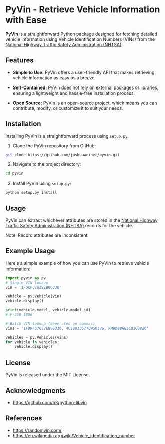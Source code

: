 # PyVin - Retrieve Vehicle Information with Ease

**PyVin** is a straightforward Python package designed for fetching detailed vehicle information using Vehicle Identification Numbers (VINs) from the [National Highway Traffic Safety Administration (NHTSA)](https://www.nhtsa.gov/).

## Features

- **Simple to Use:** PyVin offers a user-friendly API that makes retrieving vehicle information as easy as a breeze.

- **Self-Contained:** PyVin does not rely on external packages or libraries, ensuring a lightweight and hassle-free installation process.

- **Open Source:** PyVin is an open-source project, which means you can contribute, modify, or customize it to suit your needs.

## Installation

Installing PyVin is a straightforward process using `setup.py`.

1. Clone the PyVin repository from GitHub:

```bash
git clone https://github.com/joshuaweiner/pyvin.git
```
   
2. Navigate to the project directory:

```bash
cd pyvin
```

3. Install PyVin using `setup.py`:

```bash
python setup.py install
```

## Usage 

PyVin can extract whichever attributes are stored in the [National Highway Traffic Safety Administration (NHTSA)](https://www.nhtsa.gov/)
records for the vehicle.

Note: Record attributes are inconsistent.


## Example Usage 

Here's a simple example of how you can use PyVin to retrieve vehicle information:

``` python
import pyvin as pv 
# Single VIN lookup
vin = '1FDKF37G2VEB00330'

vehicle = pv.Vehicle(vin)
vehicle.display()

print(vehicle.model, vehicle.model_id)
# F-350 1806
```

``` python 
# Batch VIN lookup (Seperated on commas) 
vins = '1FDKF37G2VEB00330, 4USBU33577LW50386, KMHDB8AE3CU100820'

vehicles = pv.Vehicles(vins)
for vehicle in vehicles:
    vehicle.display()
```

## License 
PyVin is released under the MIT License.

## Acknowledgments
- https://github.com/h3/python-libvin

## References 
- https://randomvin.com/
- https://en.wikipedia.org/wiki/Vehicle_identification_number
